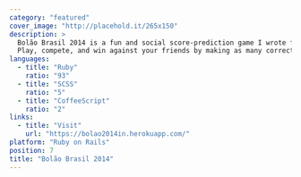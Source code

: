 ```yaml
---
category: "featured"
cover_image: "http://placehold.it/265x150"
description: >
  Bolão Brasil 2014 is a fun and social score-prediction game I wrote for the World Cup.
  Play, compete, and win against your friends by making as many correct predictions as possible.
languages:
  - title: "Ruby"
    ratio: "93"
  - title: "SCSS"
    ratio: "5"
  - title: "CoffeeScript"
    ratio: "2"
links:
  - title: "Visit"
    url: "https://bolao2014in.herokuapp.com/"
platform: "Ruby on Rails"
position: 7
title: "Bolão Brasil 2014"
---
```

